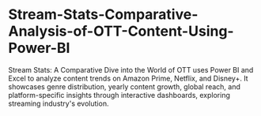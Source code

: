 # Stream-Stats-Comparative-Analysis-of-OTT-Content-Using-Power-BI
Stream Stats: A Comparative Dive into the World of OTT uses Power BI and Excel to analyze content trends on Amazon Prime, Netflix, and Disney+. It showcases genre distribution, yearly content growth, global reach, and platform-specific insights through interactive dashboards, exploring streaming industry's evolution.
